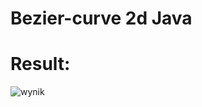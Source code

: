 # Bezier-curve  2d Java

# Result:
![wynik](https://user-images.githubusercontent.com/72127610/112197541-7d9efe00-8c0c-11eb-8ef1-c90d2ac6b4ec.jpg)
